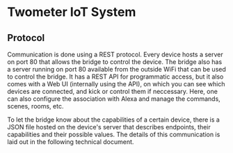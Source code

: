 # Twometer IoT System

## Protocol

Communication is done using a REST protocol. Every device hosts a server on port 80 that allows the bridge to control the device. The bridge also has a server running on port 80 available from the outside WiFi that can be used to control the bridge. It has a REST API for programmatic access, but it also comes with a Web UI (internally using the API), on which you can see which devices are connected, and kick or control them if neccessary. Here, one can also configure the association with Alexa and manage the commands, scenes, rooms, etc.

To let the bridge know about the capabilities of a certain device, there is a JSON file hosted on the device's server that describes endpoints, their capabilities and their possible values. The details of this communication is laid out in the following technical document.